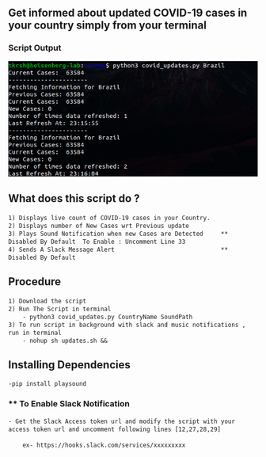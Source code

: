 ## Get informed about updated COVID-19 cases in your country simply from your terminal
### Script Output
<p align = "center">
<img src="Images/1.png">
</p>


## What does this script do ?

    1) Displays live count of COVID-19 cases in your Country.
    2) Displays number of New Cases wrt Previous update
    3) Plays Sound Notification when new Cases are Detected     ** Disabled By Default  To Enable : Uncomment Line 33 
    4) Sends A Slack Message Alert                              ** Disabled By Default  

## Procedure 

    1) Download the script 
    2) Run The Script in terminal
        - python3 covid_updates.py CountryName SoundPath
    3) To run script in background with slack and music notifications , run in terminal 
        - nohup sh updates.sh &&
 
## Installing Dependencies 
    
    -pip install playsound

### ** To Enable Slack Notification 

    - Get the Slack Access token url and modify the script with your access token url and uncomment following lines [12,27,28,29]

        ex- https://hooks.slack.com/services/xxxxxxxxx
